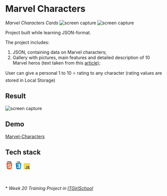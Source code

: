 # Marvel Characters

_Marvel Characters Cards_ <img width="20px" alt="screen capture" src="../main/assets/img/logo.png"> <img width="20px" alt="screen capture" src="../main/assets/icons/favicon-32x32.png">

Project built while learning JSON-format.

The project includes:

1. JSON, containing data on Marvel characters;
2. Gallery with pictures, main features and detailed description of 10 Marvel heros (text taken from this [article]);

User can give a personal 1 to 10 ⭐ rating to any character (rating values are stored in Local Storage)

## Result

<img width="35%" alt="screen capture" src="../main/assets/img/сaptureweb.jpeg">

## Demo

[Marvel-Characters]

## Tech stack

<code><img height="25" src="https://raw.githubusercontent.com/github/explore/80688e429a7d4ef2fca1e82350fe8e3517d3494d/topics/html/html.png"></code>
<code><img height="25" src="https://raw.githubusercontent.com/github/explore/80688e429a7d4ef2fca1e82350fe8e3517d3494d/topics/css/css.png"></code>
<code><img height="20" src="https://raw.githubusercontent.com/github/explore/80688e429a7d4ef2fca1e82350fe8e3517d3494d/topics/javascript/javascript.png"></code>

<br><br> \* _Week 20 Training Project in [ITGirlSchool]_

[ITGirlSchool]: https://itgirlschool.com/en
[Marvel-Characters]: https://alenagm.github.io/Marvel-Characters/
[article]: https://www.ellegirl.ru/articles/vse-o-15-samyih-krutyih-supergeroyah/
